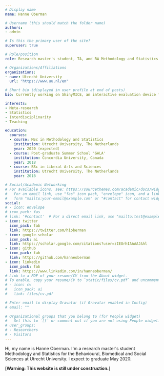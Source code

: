 ```yaml
---
# Display name
name: Hanne Oberman

# Username (this should match the folder name)
authors:
- admin

# Is this the primary user of the site?
superuser: true

# Role/position
role: Research master's student, TA, and RA Methodology and Statistics

# Organizations/Affiliations
organizations:
- name: Utrecht University
  url: "https://www.uu.nl/en"

# Short bio (displayed in user profile at end of posts)
bio: Currently working on ShinyMICE, an interactive evaluation device for multiply imputed data.

interests:
- Meta-research
- Statistics
- Interdisciplinarity
- Teaching

education:
  courses:
  - course: MSc in Methodology and Statistics
    institution: Utrecht University, The Netherlands
    year: 2020 (expected)
  - course: Post-graduate Summer School 'GALA'
    institution: Concordia University, Canada 
    year: 2018
  - course: BSc in Liberal Arts and Sciences 
    institution: Utrecht University, The Netherlands
    year: 2018 

# Social/Academic Networking
# For available icons, see: https://sourcethemes.com/academic/docs/widgets/#icons
#   For an email link, use "fas" icon pack, "envelope" icon, and a link in the
#   form "mailto:your-email@example.com" or "#contact" for contact widget.
social:
# - icon: envelope
# icon_pack: fas
# link: '#contact'  # For a direct email link, use "mailto:test@example.org".
- icon: twitter
  icon_pack: fab
  link: https://twitter.com/hioberman
- icon: google-scholar
  icon_pack: ai
  link: https://scholar.google.com/citations?user=zIEOrhIAAAAJ&hl
- icon: github
  icon_pack: fab
  link: https://github.com/hanneoberman
- icon: linkedin
  icon_pack: fab  
  link: https://www.linkedin.com/in/hanneoberman/
# Link to a PDF of your resume/CV from the About widget.
# To enable, copy your resume/CV to `static/files/cv.pdf` and uncomment the lines below.  
# - icon: cv
#   icon_pack: ai
#   link: files/cv.pdf

# Enter email to display Gravatar (if Gravatar enabled in Config)
# email: ""
  
# Organizational groups that you belong to (for People widget)
#   Set this to `[]` or comment out if you are not using People widget.  
# user_groups:
# - Researchers
# - Visitors
---
```


Hi, my name is Hanne Oberman. I'm a research master's student Methodology and Statistics for the Behavioural, Biomedical and Social Sciences at Utrecht University. I expect to graduate May 2020. 

[**Warning: This website is still under construction.**] 

